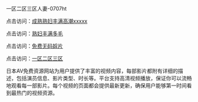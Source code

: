一区二区三区人妻-0707ht


点击访问：<a href="https://vassv.pages.dev/">成熟熟妇丰满高潮xxxxx</a>

点击访问：<a href="https://bsdf-5f5.pages.dev/">熟妇丰满多毛</a>

点击访问：<a href="https://gsd-agv.pages.dev/">免费无码婬片</a>

点击访问：<a href="https://gfd-5xg.pages.dev/">一区二区三区</a>

日本AV免费资源网站为用户提供了丰富的视频内容，每部影片都附有详细的描述，包括演员信息、影片类型、时长等。平台支持高清视频播放，保证你可以流畅地观看每一部影片。每个视频的页面都会提供最新更新，确保用户能够第一时间看到最热门的视频资源。

<span style="display:none;">[Canonical link](）</span>
